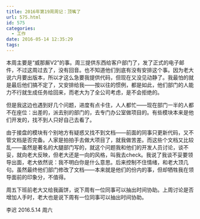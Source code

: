 ```yaml
---
title: 2016年第19周周记：顶嘴了
url: 575.html
id: 575
categories:
  - 工作
date: 2016-05-14 12:35:29
tags:
---
```


本周主要是“威那厮V2”的事。周三提供东西给客户部门了，发了正式的电子邮件，不过这周过去了，没有回音。也不知道他们到底有没有安排这个事。因为老大说六月要出版本，所以才这么急要我提供代码，但现在又没见动静了。我最怕的就是最后他们搞不定了，又安排给我——按以往的惯例，都是如此，他们部门的人能力不行就生成任务给回来，而老大为了全公司考虑，是不会拒绝的。 
<!-- more -->
但是我这边也遇到好几个问题，进度有点卡住，人人都忙——现在部门一半的人都不在座位：出差的，派去别的部门的，去专门办公室做项目的。有些模块本来是他们开发的，找不到人只好自己去看了。 

由于接盘的模块有个别地方有疑惑又找不到文档——前面的同事只更新代码，又不管文档是否完备。人家是拍拍手去做大项目了，就我做苦差。而这些个文档又比较乱——虽然是著名的大腿部门写的，就这个问题我和他们的开发人员讨论，谈不妥，就向老大反映，但老大还是一向的风格，叫我去check。我说了我谈不妥要领导出面，老大依然说：我不明白你是什么意思。后来控制不住情绪，和老大顶几句。虽然最终他们部门修改了文档——本来就是他们的份内的事，但却牺牲我在领导面前的印象分，不值得。 

周五下班前老大又给我画饼，说下周有一位同事可以抽出时间协助。上周讨论是否增加人手时，老大也是说下周有一位同事可以抽出时间协助。 

李迟 2016.5.14 周六